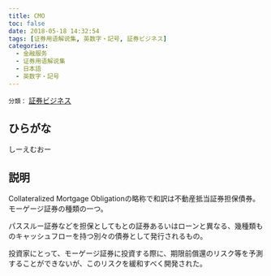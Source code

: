 ```yaml
---
title: CMO
toc: false
date: 2018-05-18 14:32:54
tags: [证券用语解说集, 英数字・記号, 証券ビジネス]
categories:
  - 金融服务
  - 证券用语解说集
  - 日本語
  - 英数字・記号
---
```


`分類：` [証券ビジネス](/tags/証券ビジネス/)

## ひらがな

しーえむおー

## 説明

Collateralized Mortgage Obligationの略称で和訳は不動産抵当証券担保債券。モーゲージ証券の種類の一つ。

パススルー証券などを担保としてもとの証券あるいはローンと異なる、幾種類ものキャッシュフローを持つ別々の債券として発行されるもの。

投資家にとって、モーゲージ証券に投資する際に、期限前償還のリスク等を予測することができないが、このリスクを緩和すべく開発された。
